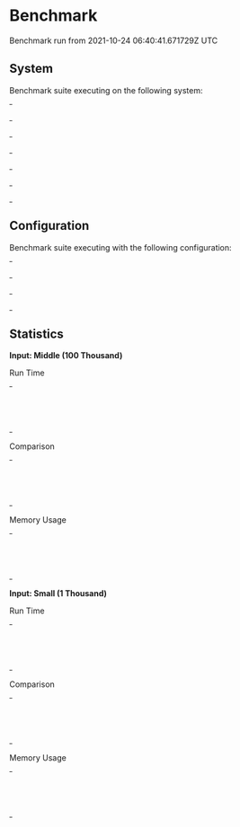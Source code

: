 <!--
SPDX-FileCopyrightText: 2021 Rosa Richter

SPDX-License-Identifier: MIT
-->

# Benchmark

Benchmark run from 2021-10-24 06:40:41.671729Z UTC

## System

Benchmark suite executing on the following system:

<table style="width: 1%">
  <tr>
    <th style="width: 1%; white-space: nowrap">Operating System</th>
    <td>macOS</td>
  </tr><tr>
    <th style="white-space: nowrap">CPU Information</th>
    <td style="white-space: nowrap">Apple M1</td>
  </tr><tr>
    <th style="white-space: nowrap">Number of Available Cores</th>
    <td style="white-space: nowrap">8</td>
  </tr><tr>
    <th style="white-space: nowrap">Available Memory</th>
    <td style="white-space: nowrap">16 GB</td>
  </tr><tr>
    <th style="white-space: nowrap">Elixir Version</th>
    <td style="white-space: nowrap">1.12.2</td>
  </tr><tr>
    <th style="white-space: nowrap">Erlang Version</th>
    <td style="white-space: nowrap">24.1</td>
  </tr>
</table>

## Configuration

Benchmark suite executing with the following configuration:

<table style="width: 1%">
  <tr>
    <th style="width: 1%">:time</th>
    <td style="white-space: nowrap">5 s</td>
  </tr><tr>
    <th>:parallel</th>
    <td style="white-space: nowrap">4</td>
  </tr><tr>
    <th>:warmup</th>
    <td style="white-space: nowrap">2 s</td>
  </tr>
</table>

## Statistics




__Input: Middle (100 Thousand)__

Run Time

<table style="width: 1%">
  <tr>
    <th>Name</th>
    <th style="text-align: right">IPS</th>
    <th style="text-align: right">Average</th>
    <th style="text-align: right">Devitation</th>
    <th style="text-align: right">Median</th>
    <th style="text-align: right">99th&nbsp;%</th>
  </tr>

  <tr>
    <td style="white-space: nowrap">MapSet.new</td>
    <td style="white-space: nowrap; text-align: right">67.53</td>
    <td style="white-space: nowrap; text-align: right">14.81 ms</td>
    <td style="white-space: nowrap; text-align: right">&plusmn;3.53%</td>
    <td style="white-space: nowrap; text-align: right">14.71 ms</td>
    <td style="white-space: nowrap; text-align: right">17.54 ms</td>
  </tr>

  <tr>
    <td style="white-space: nowrap">IntSet.new</td>
    <td style="white-space: nowrap; text-align: right">23.94</td>
    <td style="white-space: nowrap; text-align: right">41.78 ms</td>
    <td style="white-space: nowrap; text-align: right">&plusmn;5.75%</td>
    <td style="white-space: nowrap; text-align: right">41.47 ms</td>
    <td style="white-space: nowrap; text-align: right">50.27 ms</td>
  </tr>

</table>


Comparison

<table style="width: 1%">
  <tr>
    <th>Name</th>
    <th style="text-align: right">IPS</th>
    <th style="text-align: right">Slower</th>
  <tr>
    <td style="white-space: nowrap">MapSet.new</td>
    <td style="white-space: nowrap;text-align: right">67.53</td>
    <td>&nbsp;</td>
  </tr>

  <tr>
    <td style="white-space: nowrap">IntSet.new</td>
    <td style="white-space: nowrap; text-align: right">23.94</td>
    <td style="white-space: nowrap; text-align: right">2.82x</td>
  </tr>

</table>



Memory Usage

<table style="width: 1%">
  <tr>
    <th>Name</th>
    <th style="text-align: right">Memory</th>
    <th style="text-align: right">Factor</th>
  </tr>
  <tr>
    <td style="white-space: nowrap">MapSet.new</td>
    <td style="white-space: nowrap">4.64 MB</td>
    <td>&nbsp;</td>
  </tr>
    <tr>
    <td style="white-space: nowrap">IntSet.new</td>
    <td style="white-space: nowrap">51.30 MB</td>
    <td>11.04x</td>
  </tr>
</table>



__Input: Small (1 Thousand)__

Run Time

<table style="width: 1%">
  <tr>
    <th>Name</th>
    <th style="text-align: right">IPS</th>
    <th style="text-align: right">Average</th>
    <th style="text-align: right">Devitation</th>
    <th style="text-align: right">Median</th>
    <th style="text-align: right">99th&nbsp;%</th>
  </tr>

  <tr>
    <td style="white-space: nowrap">MapSet.new</td>
    <td style="white-space: nowrap; text-align: right">11.19 K</td>
    <td style="white-space: nowrap; text-align: right">89.34 &micro;s</td>
    <td style="white-space: nowrap; text-align: right">&plusmn;5.17%</td>
    <td style="white-space: nowrap; text-align: right">88.99 &micro;s</td>
    <td style="white-space: nowrap; text-align: right">104.99 &micro;s</td>
  </tr>

  <tr>
    <td style="white-space: nowrap">IntSet.new</td>
    <td style="white-space: nowrap; text-align: right">5.72 K</td>
    <td style="white-space: nowrap; text-align: right">174.92 &micro;s</td>
    <td style="white-space: nowrap; text-align: right">&plusmn;9.93%</td>
    <td style="white-space: nowrap; text-align: right">167.99 &micro;s</td>
    <td style="white-space: nowrap; text-align: right">237.99 &micro;s</td>
  </tr>

</table>


Comparison

<table style="width: 1%">
  <tr>
    <th>Name</th>
    <th style="text-align: right">IPS</th>
    <th style="text-align: right">Slower</th>
  <tr>
    <td style="white-space: nowrap">MapSet.new</td>
    <td style="white-space: nowrap;text-align: right">11.19 K</td>
    <td>&nbsp;</td>
  </tr>

  <tr>
    <td style="white-space: nowrap">IntSet.new</td>
    <td style="white-space: nowrap; text-align: right">5.72 K</td>
    <td style="white-space: nowrap; text-align: right">1.96x</td>
  </tr>

</table>



Memory Usage

<table style="width: 1%">
  <tr>
    <th>Name</th>
    <th style="text-align: right">Memory</th>
    <th style="text-align: right">Factor</th>
  </tr>
  <tr>
    <td style="white-space: nowrap">MapSet.new</td>
    <td style="white-space: nowrap">63.57 KB</td>
    <td>&nbsp;</td>
  </tr>
    <tr>
    <td style="white-space: nowrap">IntSet.new</td>
    <td style="white-space: nowrap">306.01 KB</td>
    <td>4.81x</td>
  </tr>
</table>


